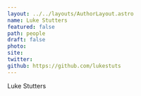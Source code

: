 ```yaml
---
layout: ../../layouts/AuthorLayout.astro
name: Luke Stutters
featured: false
path: people
draft: false
photo: 
site: 
twitter: 
github: https://github.com/lukestuts
---
```


Luke Stutters